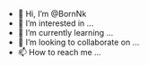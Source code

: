 - 👋 Hi, I’m @BornNk
- 👀 I’m interested in ...
- 🌱 I’m currently learning ...
- 💞️ I’m looking to collaborate on ...
- 📫 How to reach me ...

<!---
BornNk/BornNk is a ✨ special ✨ repository because its `README.md` (this file) appears on your GitHub profile.
You can click the Preview link to take a look at your changes.
--->
